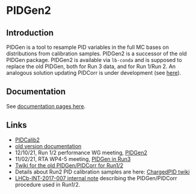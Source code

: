 # PIDGen2 

## Introduction

PIDGen is a tool to resample PID variables in the full MC bases on distributions from calibration samples. PIDGen2 is a successor of the old PIDGen package. PIDGen2 is available via `lb-conda` and is supposed to replace the old PIDGen, both for Run 3 data, and for Run 1/Run 2. 
An analogous solution updating PIDCorr is under development (see [here](https://groups.cern.ch/group/lhcb-phys-pid-calibration/Lists/Archive/Flat.aspx?RootFolder=%2Fgroup%2Flhcb%2Dphys%2Dpid%2Dcalibration%2FLists%2FArchive%2Fresampling%20in%20PIDCalib2&FolderCTID=0x01200200428956A5A0587D4CA9DBE3C7098FA903)).

## Documentation

See [documentation pages here](https://gitlab.cern.ch/lhcb-rta/pidgen2/-/tree/master/doc). 

## Links

   * [PIDCalib2](https://gitlab.cern.ch/lhcb-rta/pidcalib2)
   * [old version documentation](https://twiki.cern.ch/twiki/bin/view/LHCb/MeerkatPIDResampling)
   * 12/10/21, Run 1/2 performance WG meeting, [PIDGen2](https://indico.cern.ch/event/1084372/#24-news-on-pidgen2)
   * 11/02/21, RTA WP4-5 meeting, [PIDGen in Run3](https://indico.cern.ch/event/997930/#3-new-pidgencorr)
   * [Twiki for the old PIDGen/PIDCorr for Run1/2](https://twiki.cern.ch/twiki/bin/view/LHCb/MeerkatPIDResampling)
   * Details about Run2 PID calibration samples are here: [ChargedPID twiki](https://twiki.cern.ch/twiki/bin/viewauth/LHCbPhysics/ChargedPID)
   * [LHCb-INT-2017-007 internal note](https://gitlab.cern.ch/lhcb-docs/INT/LHCb-INT-2017-007/blob/master/drafts/LHCb-INT-2017-007_v0r0.pdf) describing the PIDGen/PIDCorr procedure used in Run1/2. 

